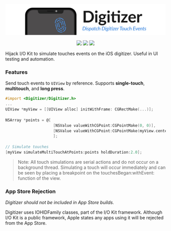 <p align="center">
    <img src=".github/Logo.png" width="800" alt="Digitizer" />
</p>

<p align="center">
  <img src="https://img.shields.io/badge/platform-iOS 10+-lightgray.svg" />
  <img src="https://img.shields.io/badge/license-MIT-blue.svg" />
  <img src="https://img.shields.io/badge/Carthage-compatible-green.svg" />
</p>

Hijack I/O Kit to simulate touches events on the iOS digitizer. Useful in UI testing and automation.

### Features
Send touch events to `UIView` by reference. Supports **single-touch**, **multitouch**, and **long press**.

```Objective-C
#import <Digitizer/Digitizer.h>
...
UIView *myView = [[UIView alloc] initWithFrame: CGRectMake(...)];

NSArray *points = @[
                     [NSValue valueWithCGPoint:CGPointMake(0, 0)],
                     [NSValue valueWithCGPoint:CGPointMake(myView.center.x, myView.center.y)]
                     ];

// Simulate touches
[myView simulateMultiTouchAtPoints:points holdDuration:2.0];
```

> Note: All touch simulations are serial actions and do not occur on a background thread. Simulating a touch will occur immediately and can be seen by placing a breakpoint on the touchesBegan:withEvent: function of the view.

### App Store Rejection
_Digitizer should not be included in App Store builds._

Digitizer uses IOHIDFamily classes, part of the I/O Kit framework. Although I/O Kit is a public framework, Apple states any apps using it will be rejected from the App Store.
